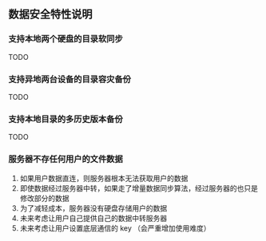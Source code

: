 ## 数据安全特性说明

### 支持本地两个硬盘的目录软同步

TODO

### 支持异地两台设备的目录容灾备份

TODO

### 支持本地目录的多历史版本备份

TODO

### 服务器不存任何用户的文件数据

1. 如果用户数据直连，则服务器根本无法获取用户的数据
2. 即使数据经过服务器中转，如果走了增量数据同步算法，经过服务器的也只是修改部分的数据
3. 为了减轻成本，服务器没有硬盘存储用户的数据
4. 未来考虑让用户自己提供自己的数据中转服务器
5. 未来考虑让用户设置底层通信的 key （会严重增加使用难度）


